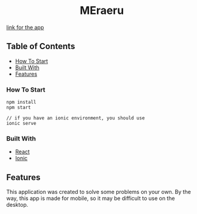 <!-- Please update value in the {}  -->

<h1 align="center">MEraeru</h1>
<a href='https://meraeru.f-maple.com/home'>link for the app</a>

<!-- TABLE OF CONTENTS -->

## Table of Contents

- [How To Start](#how-to-start)
- [Built With](#built-with)
- [Features](#features)

### How To Start

```
npm install
npm start

// if you have an ionic environment, you should use
ionic serve
```

### Built With

<!-- This section should list any major frameworks that you built your project using. Here are a few examples.-->

- [React](https://reactjs.org/)
- [Ionic](https://ionicframework.com/)

## Features

<!-- List the features of your application or follow the template. Don't share the figma file here :) -->

This application was created to solve some problems on your own.
By the way, this app is made for mobile, so it may be difficult to use on the desktop.
